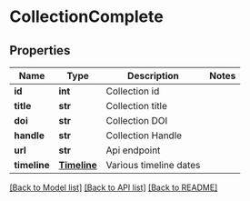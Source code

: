 # CollectionComplete

## Properties
Name | Type | Description | Notes
------------ | ------------- | ------------- | -------------
**id** | **int** | Collection id | 
**title** | **str** | Collection title | 
**doi** | **str** | Collection DOI | 
**handle** | **str** | Collection Handle | 
**url** | **str** | Api endpoint | 
**timeline** | [**Timeline**](Timeline.md) | Various timeline dates | 

[[Back to Model list]](../README.md#documentation-for-models) [[Back to API list]](../README.md#documentation-for-api-endpoints) [[Back to README]](../README.md)


